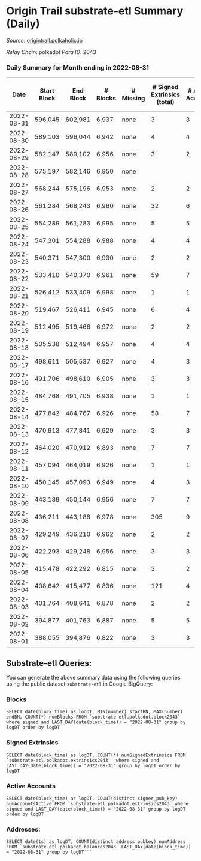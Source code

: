 # Origin Trail substrate-etl Summary (Daily)

_Source_: [origintrail.polkaholic.io](https://origintrail.polkaholic.io)

*Relay Chain*: polkadot
*Para ID*: 2043



### Daily Summary for Month ending in 2022-08-31


| Date | Start Block | End Block | # Blocks | # Missing | # Signed Extrinsics (total) | # Active Accounts | # Addresses with Balances | # Events | # Transfers | # XCM Transfers In | # XCM Transfers Out |
| ---- | ----------- | --------- | -------- | --------- | --------------------------- | ----------------- | ------------------------- | -------- | ----------- | ------------------ | ------------------- |
| 2022-08-31 | 596,045 | 602,981 | 6,937 | none | 3 | 3 | 2,945 | 13,993 | 88  |   |   |
| 2022-08-30 | 589,103 | 596,044 | 6,942 | none | 4 | 4 |  | 14,040 | 116  |   |   |
| 2022-08-29 | 582,147 | 589,102 | 6,956 | none | 3 | 2 |  | 13,965 | 29  |   |   |
| 2022-08-28 | 575,197 | 582,146 | 6,950 | none |  |  |  | 13,904 |   |   |   |
| 2022-08-27 | 568,244 | 575,196 | 6,953 | none | 2 | 2 |  | 13,984 | 58  |   |   |
| 2022-08-26 | 561,284 | 568,243 | 6,960 | none | 32 | 6 |  | 14,425 | 235  |   |   |
| 2022-08-25 | 554,289 | 561,283 | 6,995 | none | 5 | 5 |  | 14,178 | 145  |   |   |
| 2022-08-24 | 547,301 | 554,288 | 6,988 | none | 4 | 4 |  | 14,127 | 116  |   |   |
| 2022-08-23 | 540,371 | 547,300 | 6,930 | none | 2 | 2 |  | 13,938 | 58  |   |   |
| 2022-08-22 | 533,410 | 540,370 | 6,961 | none | 59 | 7 |  | 14,669 | 266  |   |   |
| 2022-08-21 | 526,412 | 533,409 | 6,998 | none | 1 | 1 |  | 14,037 | 29  |   |   |
| 2022-08-20 | 519,467 | 526,411 | 6,945 | none | 6 | 4 |  | 14,067 | 128  |   |   |
| 2022-08-19 | 512,495 | 519,466 | 6,972 | none | 2 | 2 |  | 14,025 | 58  |   |   |
| 2022-08-18 | 505,538 | 512,494 | 6,957 | none | 4 | 4 |  | 14,065 | 116  |   |   |
| 2022-08-17 | 498,611 | 505,537 | 6,927 | none | 4 | 3 |  | 13,985 | 96  |   |   |
| 2022-08-16 | 491,706 | 498,610 | 6,905 | none | 3 | 3 |  | 13,927 | 88  |   |   |
| 2022-08-15 | 484,768 | 491,705 | 6,938 | none | 1 | 1 |  | 13,917 | 29  |   |   |
| 2022-08-14 | 477,842 | 484,767 | 6,926 | none | 58 | 7 |  | 14,587 | 256  |   |   |
| 2022-08-13 | 470,913 | 477,841 | 6,929 | none | 3 | 3 |  | 13,975 | 88  |   |   |
| 2022-08-12 | 464,020 | 470,912 | 6,893 | none | 7 | 7 |  | 14,022 | 177  |   |   |
| 2022-08-11 | 457,094 | 464,019 | 6,926 | none | 1 | 1 |  | 13,893 | 29  |   |   |
| 2022-08-10 | 450,145 | 457,093 | 6,949 | none | 4 | 3 |  | 14,049 | 116  |   |   |
| 2022-08-09 | 443,189 | 450,144 | 6,956 | none | 7 | 7 |  | 14,175 | 205  |   |   |
| 2022-08-08 | 436,211 | 443,188 | 6,978 | none | 305 | 9 |  | 16,876 | 566  |   |   |
| 2022-08-07 | 429,249 | 436,210 | 6,962 | none | 2 | 2 |  | 14,002 | 58  |   |   |
| 2022-08-06 | 422,293 | 429,248 | 6,956 | none | 3 | 3 |  | 14,027 | 87  |   |   |
| 2022-08-05 | 415,478 | 422,292 | 6,815 | none | 3 | 2 |  | 13,722 | 64  |   |   |
| 2022-08-04 | 408,642 | 415,477 | 6,836 | none | 121 | 4 |  | 14,858 | 221  |   |   |
| 2022-08-03 | 401,764 | 408,641 | 6,878 | none | 2 | 2 |  | 13,834 | 58  |   |   |
| 2022-08-02 | 394,877 | 401,763 | 6,887 | none | 5 | 5 |  | 13,963 | 145  |   |   |
| 2022-08-01 | 388,055 | 394,876 | 6,822 | none | 3 | 3 |  | 13,759 | 87  |   |   |

## Substrate-etl Queries:
You can generate the above summary data using the following queries using the public dataset `substrate-etl` in Google BigQuery:


### Blocks
```
SELECT date(block_time) as logDT, MIN(number) startBN, MAX(number) endBN, COUNT(*) numBlocks FROM `substrate-etl.polkadot.block2043`  where signed and LAST_DAY(date(block_time)) = "2022-08-31" group by logDT order by logDT
```


### Signed Extrinsics
```
SELECT date(block_time) as logDT, COUNT(*) numSignedExtrinsics FROM `substrate-etl.polkadot.extrinsics2043`  where signed and LAST_DAY(date(block_time)) = "2022-08-31" group by logDT order by logDT
```


### Active Accounts
```
SELECT date(block_time) as logDT, COUNT(distinct signer_pub_key) numAccountsActive FROM `substrate-etl.polkadot.extrinsics2043` where signed and LAST_DAY(date(block_time)) = "2022-08-31" group by logDT order by logDT
```


### Addresses:
```
SELECT date(ts) as logDT, COUNT(distinct address_pubkey) numAddress FROM `substrate-etl.polkadot.balances2043` LAST_DAY(date(block_time)) = "2022-08-31" group by logDT```

